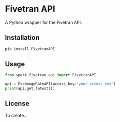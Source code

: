 # Fivetran API

A Python wrapper for the Fivetran API.

## Installation

```bash
pip install FivetranAPI
```

## Usage

```python
from spark_fivetran_api import FivetranAPI

api = ExchangeRateAPI(access_key="your_access_key")
print(api.get_latest())
```

## License

To create...
